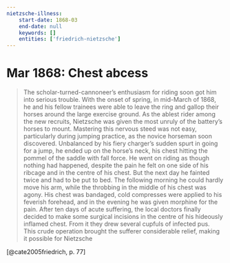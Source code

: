 ```yaml
---
nietzsche-illness:
    start-date: 1868-03
    end-date: null
    keywords: []
    entities: ['friedrich-nietzsche']
---
```


# Mar 1868: Chest abcess

> The scholar-turned-cannoneer’s enthusiasm for riding soon got him into
> serious trouble. With the onset of spring, in mid-March of 1868, he and his
> fellow trainees were able to leave the ring and gallop their horses around
> the large exercise ground. As the ablest rider among the new recruits,
> Nietzsche was given the most unruly of the battery’s horses to mount.
> Mastering this nervous steed was not easy, particularly during jumping
> practice, as the novice horseman soon discovered. Unbalanced by his fiery
> charger’s sudden spurt in going for a jump, he ended up on the horse’s neck,
> his chest hitting the pommel of the saddle with fall force. He went on riding
> as though nothing had happened, despite the pain he felt on one side of his
> ribcage and in the centre of his chest. But the next day he fainted twice and
> had to be put to bed. The following morning he could hardly move his arm,
> while the throbbing in the middle of his chest was agony. His chest was
> bandaged, cold compresses were applied to his feverish forehead, and in the
> evening he was given morphine for the pain.  After ten days of acute
> suffering, the local doctors finally decided to make some surgical incisions
> in the centre of his hideously inflamed chest. From it they drew several
> cupfuls of infected pus. This crude operation brought the sufferer
> considerable relief, making it possible for Nietzsche

[@cate2005friedrich, p. 77]
